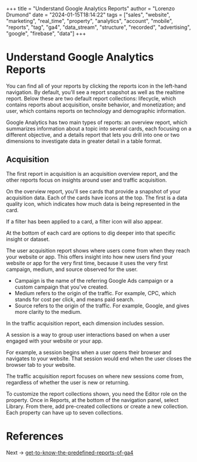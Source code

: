 +++
title = "Understand Google Analytics Reports"
author = "Lorenzo Drumond"
date = "2024-01-15T18:14:22"
tags = ["sales",  "website",  "marketing",  "real_time",  "property",  "analytics",  "account",  "mobile",  "reports",  "tag",  "ga4",  "data_stream",  "structure",  "recorded",  "advertising",  "google",  "firebase",  "data"]
+++


# Understand Google Analytics Reports
You can find all of your reports by clicking the reports icon in the left-hand
navigation. By default, you'll see a report snapshot as well as the realtime
report. Below these are two default report collections: lifecycle, which
contains reports about acquisition, onsite behavior, and monetization; and
user, which contains reports on technology and demographic information.


Google Analytics has two main types of reports: an overview report, which summarizes information about a topic into several cards, each focusing on a different objective, and a details report that lets you drill into one or two dimensions to investigate data in greater detail in a table format.

## Acquisition
The first report in acquisition is an acquisition overview report, and the other reports focus on insights around user and traffic acquisition.

On the overview report, you'll see cards that provide a snapshot of your acquisition data. Each of the cards have icons at the top. The first is a data quality icon, which indicates how much data is being represented in the card.

If a filter has been applied to a card, a filter icon will also appear.

At the bottom of each card are options to dig deeper into that specific insight or dataset.

The user acquisition report shows where users come from when they reach your website or app. This offers insight into how new users find your website or app for the very first time, because it uses the very first campaign, medium, and source observed for the user.
- Campaign is the name of the referring Google Ads campaign or a custom campaign that you've created.
- Medium refers to the origin of the traffic. For example, CPC, which stands for cost per click, and means paid search.
- Source refers to the origin of the traffic. For example, Google, and gives more clarity to the medium.


In the traffic acquisition report, each dimension includes session.

A session is a way to group user interactions based on when a user engaged with your website or your app.

For example, a session begins when a user opens their browser and navigates to your website. That session would end when the user closes the browser tab to your website.

The traffic acquisition report focuses on where new sessions come from, regardless of whether the user is new or returning.



To customize the report collections shown, you need the Editor role on the
property. Once in Reports, at the bottom of the navigation panel, select
Library. From there, add pre-created collections or create a new collection.
Each property can have up to seven collections.

# References

Next -> [get-to-know-the-predefined-reports-of-ga4](/wiki/get-to-know-the-predefined-reports-of-ga4/)
